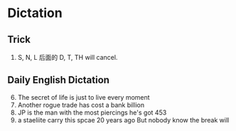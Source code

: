 # Dictation

## Trick
1. S, N, L 后面的 D, T, TH will cancel.

## Daily English Dictation
6. The secret of life is just to live every moment
7. Another rogue trade has cost a bank billion
8. JP is the man with the most piercings he's got 453
9. a staeliite carry this spcae 20 years ago But nobody know the break will 